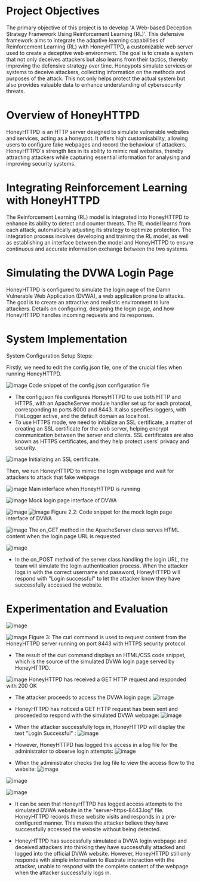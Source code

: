 # Project Objectives
The primary objective of this project is to develop 'A Web-based Deception Strategy Framework Using Reinforcement Learning (RL)'. This defensive framework aims to integrate the adaptive learning capabilities of Reinforcement Learning (RL) with HoneyHTTPD, a customizable web server used to create a deceptive web environment. The goal is to create a system that not only deceives attackers but also learns from their tactics, thereby improving the defensive strategy over time. Honeypots simulate services or systems to deceive attackers, collecting information on the methods and purposes of the attack. This not only helps protect the actual system but also provides valuable data to enhance understanding of cybersecurity threats.

# Overview of HoneyHTTPD
HoneyHTTPD is an HTTP server designed to simulate vulnerable websites and services, acting as a honeypot. It offers high customisability, allowing users to configure fake webpages and record the behaviour of attackers. HoneyHTTPD's strength lies in its ability to mimic real websites, thereby attracting attackers while capturing essential information for analysing and improving security systems.

# Integrating Reinforcement Learning with HoneyHTTPD
The Reinforcement Learning (RL) model is integrated into HoneyHTTPD to enhance its ability to detect and counter threats. The RL model learns from each attack, automatically adjusting its strategy to optimize protection. 
The integration process involves developing and training the RL model, as well as establishing an interface between the model and HoneyHTTPD to ensure continuous and accurate information exchange between the two systems.

# Simulating the DVWA Login Page
HoneyHTTPD is configured to simulate the login page of the Damn Vulnerable Web Application (DVWA), a web application prone to attacks. The goal is to create an attractive and realistic environment to lure attackers. Details on configuring, designing the login page, and how HoneyHTTPD handles incoming requests and its responses.

# System Implementation
System Configuration Setup Steps:

Firstly, we need to edit the config.json file, one of the crucial files when running HoneyHTTPD.

![image](https://github.com/nguyendinhkha/Specialized-project/assets/82517228/6f5b8045-388c-436f-8ccb-48ed362e4814)
Code snippet of the config.json configuration file

-  The config.json file configures HoneyHTTPD to use both HTTP and HTTPS, with an ApacheServer module handler set up for each protocol, corresponding to ports 8000 and 8443. It also specifies loggers, with FileLogger active, and the default domain as localhost.
-  To use HTTPS mode, we need to initialize an SSL certificate, a matter of creating an SSL certificate for the web server, helping encrypt communication between the server and clients. SSL certificates are also known as HTTPS certificates, and they help protect users' privacy and security.

![image](https://github.com/nguyendinhkha/Specialized-project/assets/82517228/a3fe4475-b1c6-4cf2-a412-1b112a899070)
Initializing an SSL certificate.

Then, we run HoneyHTTPD to mimic the login webpage and wait for attackers to attack that fake webpage.

![image](https://github.com/nguyendinhkha/Specialized-project/assets/82517228/825673cc-286e-41ea-b554-fd907c96c528)
Main interface when HoneyHTTPD is running

![image](https://github.com/nguyendinhkha/Specialized-project/assets/82517228/cd72ad9b-9250-4c5a-b415-1a9ab54cdc01)
Mock login page interface of DVWA 

![image](https://github.com/nguyendinhkha/Specialized-project/assets/82517228/dbcc6580-60e2-487c-9e46-ad2e94419629)
![image](https://github.com/nguyendinhkha/Specialized-project/assets/82517228/b91c4220-a2b2-4c39-b787-e49a979714b6)
Figure 2.2: Code snippet for the mock login page interface of DVWA

![image](https://github.com/nguyendinhkha/Specialized-project/assets/82517228/0f9be807-684a-4e5b-930e-974a7ae8cef1)
The on_GET method in the ApacheServer class serves HTML content when the login page URL is requested. 

![image](https://github.com/nguyendinhkha/Specialized-project/assets/82517228/966b8c92-afe3-4a6b-851d-f99fd1d8e19e)
-  In the on_POST method of the server class handling the login URL, the team will simulate the login authentication process. When the attacker logs in with the correct username and password, HoneyHTTPD will respond with "Login successful" to let the attacker know they have successfully accessed the website.

# Experimentation and Evaluation

![image](https://github.com/nguyendinhkha/Specialized-project/assets/82517228/5a94c823-30e6-4c40-84b2-24e2bac09329)

![image](https://github.com/nguyendinhkha/Specialized-project/assets/82517228/fcf6e2a0-52cb-4a17-96f5-587a1eaf038e)
Figure 3: The curl command is used to request content from the HoneyHTTPD server running on port 8443 with HTTPS security protocol. 

-   The result of the curl command displays an HTML/CSS code snippet, which is the source of the simulated DVWA login page served by HoneyHTTPD.

![image](https://github.com/nguyendinhkha/Specialized-project/assets/82517228/f0593ce9-bdf9-4839-baf4-eb6596874879)
HoneyHTTPD has received a GET HTTP request and responded with 200 OK

-  The attacker proceeds to access the DVWA login page: 
![image](https://github.com/nguyendinhkha/Specialized-project/assets/82517228/080ccb56-5b95-4838-b109-d92e18ea7118)

-  HoneyHTTPD has noticed a GET HTTP request has been sent and proceeded to respond with the simulated DVWA webpage:
![image](https://github.com/nguyendinhkha/Specialized-project/assets/82517228/91db28a4-cfe2-47a9-90d5-6d08e4a1637f)

-  When the attacker successfully logs in, HoneyHTTPD will display the text "Login Successful" :
![image](https://github.com/nguyendinhkha/Specialized-project/assets/82517228/23c6449c-d46f-4a5c-9963-6d2e1c8ee115)

-  However, HoneyHTTPD has logged this access in a log file for the administrator to observe login attempts:
![image](https://github.com/nguyendinhkha/Specialized-project/assets/82517228/fccf944d-8f6e-4b24-8903-0ea278966824)

-  When the administrator checks the log file to view the access flow to the website:
![image](https://github.com/nguyendinhkha/Specialized-project/assets/82517228/5dad34bc-c1c4-42b3-8bfa-4f01c7ebdbc5)

![image](https://github.com/nguyendinhkha/Specialized-project/assets/82517228/797edf4f-3988-4ea7-94d7-dce965035c52)

![image](https://github.com/nguyendinhkha/Specialized-project/assets/82517228/1f22e746-29d6-4cd1-91e2-2c2995f5effc)

-  It can be seen that HoneyHTTPD has logged access attempts to the simulated DVWA website in the "server-https-8443.log" file. HoneyHTTPD records these website visits and responds in a pre-configured manner. This makes the attacker believe they have successfully accessed the website without being detected.

-  HoneyHTTPD has successfully simulated a DVWA login webpage and deceived attackers into thinking they have successfully attacked and logged into the official DVWA website. However, HoneyHTTPD still only responds with simple information to illustrate interaction with the attacker, unable to respond with the complete content of the webpage when the attacker successfully logs in.




